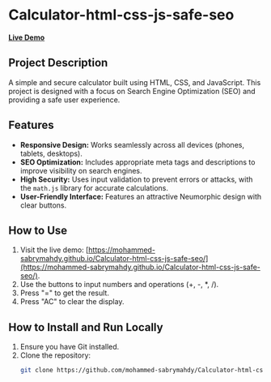 # Calculator-html-css-js-safe-seo

**[Live Demo](https://mohammed-sabrymahdy.github.io/Calculator-html-css-js-safe-seo/)**

## Project Description
A simple and secure calculator built using HTML, CSS, and JavaScript. This project is designed with a focus on Search Engine Optimization (SEO) and providing a safe user experience.

## Features
- **Responsive Design:** Works seamlessly across all devices (phones, tablets, desktops).
- **SEO Optimization:** Includes appropriate meta tags and descriptions to improve visibility on search engines.
- **High Security:** Uses input validation to prevent errors or attacks, with the `math.js` library for accurate calculations.
- **User-Friendly Interface:** Features an attractive Neumorphic design with clear buttons.

## How to Use
1. Visit the live demo: [https://mohammed-sabrymahdy.github.io/Calculator-html-css-js-safe-seo/](https://mohammed-sabrymahdy.github.io/Calculator-html-css-js-safe-seo/).
2. Use the buttons to input numbers and operations (+, -, *, /).
3. Press "=" to get the result.
4. Press "AC" to clear the display.

## How to Install and Run Locally
1. Ensure you have Git installed.
2. Clone the repository:
   ```bash
   git clone https://github.com/mohammed-sabrymahdy/Calculator-html-css-js-safe-seo.git
